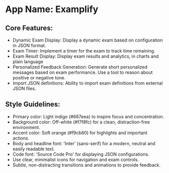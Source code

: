 # **App Name**: Examplify

## Core Features:

- Dynamic Exam Display: Display a dynamic exam based on configuration in JSON format.
- Exam Timer: Implement a timer for the exam to track time remaining.
- Exam Result Display: Display exam results and analytics, in charts and plain language
- Personalized Feedback Generation: Generate short personalized messages based on exam performance. Use a tool to reason about positive or negative tone.
- Import JSON definitions: Ability to import exam definitions from external JSON files.

## Style Guidelines:

- Primary color: Light indigo (#667eea) to inspire focus and concentration.
- Background color: Off-white (#f7f8fc) for a clean, distraction-free environment.
- Accent color: Soft orange (#f9cb80) for highlights and important actions.
- Body and headline font: 'Inter' (sans-serif) for a modern, neutral and easily readable text.
- Code font: 'Source Code Pro' for displaying JSON configurations.
- Use clear, minimalist icons for navigation and exam controls.
- Subtle, non-distracting transitions and animations to provide feedback.